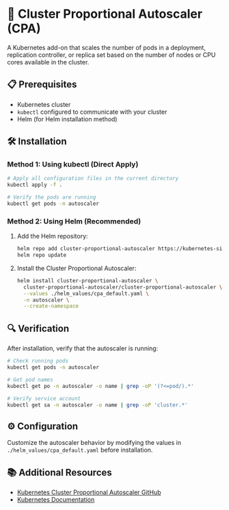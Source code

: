 # 🚀 Cluster Proportional Autoscaler (CPA)

A Kubernetes add-on that scales the number of pods in a deployment, replication controller, or replica set based on the number of nodes or CPU cores available in the cluster.

## 📋 Prerequisites

- Kubernetes cluster
- `kubectl` configured to communicate with your cluster
- Helm (for Helm installation method)

## 🛠️ Installation

### Method 1: Using kubectl (Direct Apply)

```bash
# Apply all configuration files in the current directory
kubectl apply -f .

# Verify the pods are running
kubectl get pods -n autoscaler
```

### Method 2: Using Helm (Recommended)

1. Add the Helm repository:
   ```bash
   helm repo add cluster-proportional-autoscaler https://kubernetes-sigs.github.io/cluster-proportional-autoscaler
   helm repo update
   ```

2. Install the Cluster Proportional Autoscaler:
   ```bash
   helm install cluster-proportional-autoscaler \
     cluster-proportional-autoscaler/cluster-proportional-autoscaler \
     --values ./helm_values/cpa_default.yaml \
     -n autoscaler \
     --create-namespace
   ```

## 🔍 Verification

After installation, verify that the autoscaler is running:

```bash
# Check running pods
kubectl get pods -n autoscaler

# Get pod names
kubectl get po -n autoscaler -o name | grep -oP '(?<=pod/).*'

# Verify service account
kubectl get sa -n autoscaler -o name | grep -oP 'cluster.*'
```

## ⚙️ Configuration

Customize the autoscaler behavior by modifying the values in `./helm_values/cpa_default.yaml` before installation.

## 📚 Additional Resources

- [Kubernetes Cluster Proportional Autoscaler GitHub](https://github.com/kubernetes-sigs/cluster-proportional-autoscaler)
- [Kubernetes Documentation](https://kubernetes.io/)
